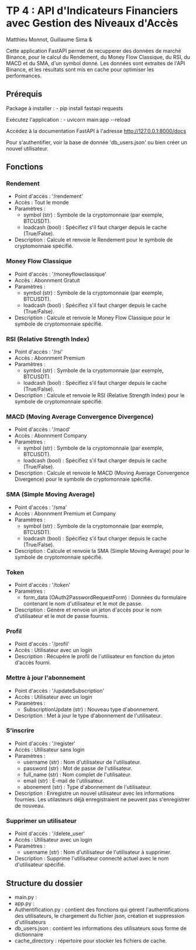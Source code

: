 # TP 4 : API d'Indicateurs Financiers avec Gestion des Niveaux d'Accès
Matthieu Monnot, Guillaume Sima & 

Cette application FastAPI permet de recupperer des données de marché Binance, pour le calcul du Rendement, du Money Flow Classique, du RSI, du MACD et du SMA, d'un symbol donné. 
Les données sont extraites de l'API Binance, et les résultats sont mis en cache pour optimiser les performances.

## Prérequis
Package à installer :
    - pip install fastapi requests

Exécutez l'application : 
    - uvicorn main:app --reload

Accédez à la documentation FastAPI à l'adresse http://127.0.0.1:8000/docs

Pour s'authentifier, voir la base de donnée 'db_users.json' ou bien créer un nouvel utilisateur. 

## Fonctions
### Rendement
 - Point d'accès : '/rendement'
 - Accès : Tout le monde
 - Paramètres :
      - symbol (str) : Symbole de la cryptomonnaie (par exemple, BTCUSDT).
      - loadcash (bool) : Spécifiez s'il faut charger depuis le cache (True/False).
- Description : Calcule et renvoie le Rendement pour le symbole de cryptomonnaie spécifié.

### Money Flow Classique
- Point d'accès : '/moneyflowclassique'
- Accès : Abonnment Gratuit
- Paramètres :
    - symbol (str) : Symbole de la cryptomonnaie (par exemple, BTCUSDT).
    - loadcash (bool) : Spécifiez s'il faut charger depuis le cache (True/False).
- Description : Calcule et renvoie le Money Flow Classique pour le symbole de cryptomonnaie spécifié.

### RSI (Relative Strength Index)
- Point d'accès : '/rsi'
- Accès : Abonnment Premium
- Paramètres :
    - symbol (str) : Symbole de la cryptomonnaie (par exemple, BTCUSDT). 
    - loadcash (bool) : Spécifiez s'il faut charger depuis le cache (True/False).
- Description : Calcule et renvoie le RSI (Relative Strength Index) pour le symbole de cryptomonnaie spécifié.

### MACD (Moving Average Convergence Divergence)
- Point d'accès : '/macd'
- Accès : Abonnment Company
- Paramètres :
    - symbol (str) : Symbole de la cryptomonnaie (par exemple, BTCUSDT).
    - loadcash (bool) : Spécifiez s'il faut charger depuis le cache (True/False).
- Description : Calcule et renvoie le MACD (Moving Average Convergence Divergence) pour le symbole de cryptomonnaie spécifié.

### SMA (Simple Moving Average)
- Point d'accès : '/sma'
- Accès : Abonnment Premium et Company
- Paramètres :
    - symbol (str) : Symbole de la cryptomonnaie (par exemple, BTCUSDT). 
    - loadcash (bool) : Spécifiez s'il faut charger depuis le cache (True/False).
- Description : Calcule et renvoie la SMA (Simple Moving Average) pour le symbole de cryptomonnaie spécifié.

### Token
- Point d'accès : '/token'
- Paramètres :
    - form_data (OAuth2PasswordRequestForm) : Données du formulaire contenant le nom d'utilisateur et le mot de passe.
- Description : Génère et renvoie un jeton d'accès pour le nom d'utilisateur et le mot de passe fournis.

### Profil
- Point d'accès : '/profil'
- Accès : Utilisateur avec un login
- Description : Récupère le profil de l'utilisateur en fonction du jeton d'accès fourni.

### Mettre à jour l'abonnement
- Point d'accès : '/updateSubscription'
- Accès : Utilisateur avec un login
- Paramètres :
    - SubscriptionUpdate (str) : Nouveau type d'abonnement.
- Description : Met à jour le type d'abonnement de l'utilisateur.

### S'inscrire
- Point d'accès : '/register'
- Accès : Utilisateur sans login
- Paramètres :
    - username (str) : Nom d'utilisateur de l'utilisateur. 
    - password (str) : Mot de passe de l'utilisateur. 
    - full_name (str) : Nom complet de l'utilisateur. 
    - email (str) : E-mail de l'utilisateur. 
    - abonement (str) : Type d'abonnement de l'utilisateur.
- Description : Enregistre un nouvel utilisateur avec les informations fournies.
Les utilasteurs déjà enregistraient ne peuvent pas s'enregistrer de nouveau. 

### Supprimer un utilisateur
- Point d'accès : '/delete_user'
- Accès : Utilisateur avec un login
- Paramètres :
    - username (str) : Nom d'utilisateur de l'utilisateur à supprimer. 
- Description : Supprime l'utilisateur connecté actuel avec le nom d'utilisateur spécifié.

## Structure du dossier
- main.py : 
- app.py : 
- Authentification.py : contient des fonctions qui gérent l'authentifications des utilisateurs, le chargement du fichier json, création et suppression d'utilisateurs 
- db_users.json : contient les informations des utilisateurs sous forme de dictionnaire
- cache_directory : répertoire pour stocker les fichiers de cache.